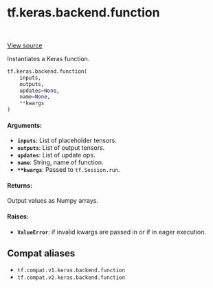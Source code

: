 <div itemscope itemtype="http://developers.google.com/ReferenceObject">
<meta itemprop="name" content="tf.keras.backend.function" />
<meta itemprop="path" content="Stable" />
</div>

# tf.keras.backend.function

<!-- Insert buttons and diff -->

<table class="tfo-notebook-buttons tfo-api" align="left">
</table>

<a target="_blank" href="/code/stable/tensorflow/python/keras/backend.py">View source</a>



Instantiates a Keras function.

``` python
tf.keras.backend.function(
    inputs,
    outputs,
    updates=None,
    name=None,
    **kwargs
)
```



<!-- Placeholder for "Used in" -->


#### Arguments:


* <b>`inputs`</b>: List of placeholder tensors.
* <b>`outputs`</b>: List of output tensors.
* <b>`updates`</b>: List of update ops.
* <b>`name`</b>: String, name of function.
* <b>`**kwargs`</b>: Passed to `tf.Session.run`.


#### Returns:

Output values as Numpy arrays.



#### Raises:


* <b>`ValueError`</b>: if invalid kwargs are passed in or if in eager execution.

## Compat aliases

* `tf.compat.v1.keras.backend.function`
* `tf.compat.v2.keras.backend.function`

